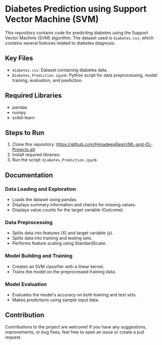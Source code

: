 # Diabetes Prediction using Support Vector Machine (SVM)

This repository contains code for predicting diabetes using the Support Vector Machine (SVM) algorithm. The dataset used is `diabetes.csv`, which contains several features related to diabetes diagnosis.

## Key Files

- `diabetes.csv`: Dataset containing diabetes data.
- `Diabetes_Prediction.ipynb`: Python script for data preprocessing, model training, evaluation, and prediction.

## Required Libraries

- pandas
- numpy
- scikit-learn


## Steps to Run

1. Clone this repository: https://github.com/HimadeepRagiri/ML-and-DL-Projects.git
2. Install required libraries:
3. Run the script: `Diabetes_Prediction.ipynb`

## Documentation

### Data Loading and Exploration
- Loads the dataset using pandas.
- Displays summary information and checks for missing values.
- Displays value counts for the target variable (Outcome).

### Data Preprocessing
- Splits data into features (X) and target variable (y).
- Splits data into training and testing sets.
- Performs feature scaling using StandardScaler.

### Model Building and Training
- Creates an SVM classifier with a linear kernel.
- Trains the model on the preprocessed training data.

### Model Evaluation
- Evaluates the model's accuracy on both training and test sets.
- Makes predictions using sample input data.

## Contribution
Contributions to the project are welcome! If you have any suggestions, improvements, or bug fixes, feel free to open an issue or create a pull request.


